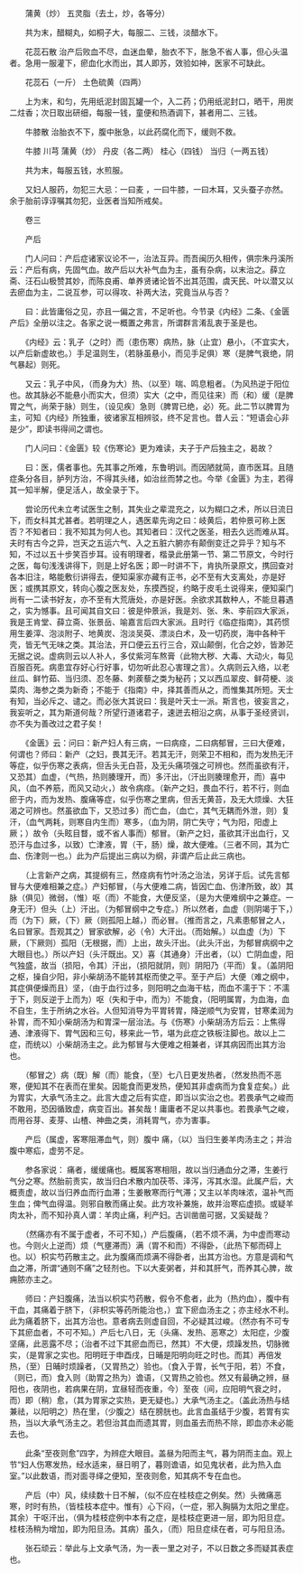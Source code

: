 <!-- { "loadSidebar": true } -->
　　蒲黄（炒） 五灵脂（去土，炒，各等分）

　　共为末，醋糊丸，如桐子大，每服二、三钱，淡醋水下。

　　花蕊石散 治产后败血不尽，血迷血晕，胎衣不下，胀急不省人事，但心头温者。急用一服灌下，瘀血化水而出，其人即苏，效验如神，医家不可缺此。

　　花蕊石（一斤） 土色硫黄（四两）

　　上为末，和匀，先用纸泥封固瓦罐一个，入二药；仍用纸泥封口，晒干，用炭 二炷香；次日取出研细，每服一钱，童便和热酒调下，甚者用二、三钱。

　　牛膝散 治胎衣不下，腹中胀急，以此药腐化而下，缓则不救。

　　牛膝 川芎 蒲黄（炒） 丹皮（各二两） 桂心（四钱） 当归（一两五钱）

　　共为末，每服五钱，水煎服。

　　又妇人服药，勿犯三大忌：一曰麦 ，一曰牛膝，一曰木耳，又头蚕子亦然。余于胎前谆谆嘱其勿犯，业医者当知所戒矣。

　　卷三

　　产后

　　门人问曰：产后症诸家议论不一，治法互异。而吾闽历久相传，俱宗朱丹溪所云：产后有病，先固气血。故产后以大补气血为主，虽有杂病，以末治之。薛立斋、汪石山极赞其妙，而陈良甫、单养贤诸论皆不出其范围，虞天民、叶以潜又以去瘀血为主，二说互参，可以得攻、补两大法，究竟当从与否？

　　曰：此皆庸俗之见，亦且一偏之言，不足听也。今节录《内经》二条、《金匮产后》全册以注之。各家之说一概置之弗言，所谓群言淆乱衷于圣是也。

　　《内经》云：乳子（之时）而（患伤寒）病热，脉（止宜）悬小，（不宜实大，以产后新虚故也。）手足温则生，（若脉虽悬小，而见手足俱）寒（是脾气衰绝，阴气暴起）则死。

　　又云：乳子中风，（而身为大）热、（以至）喘、鸣息粗者。（为风热逆于阳位也。故其脉必不能悬小而实大，但须）实大（之中，而见往来）而（和）缓（是脾胃之气，尚荣于脉）则生，（设见疾）急则（脾胃已绝，必）死。此二节以脾胃为主，可知《内经》所独重，彼诸家互相辨驳，终不足言也。昔人云：“短语会心非是少”，即读书得间之谓也。

　　门人问曰：《金匮》较《伤寒论》更为难读，夫子于产后独主之，曷故？

　　曰：医，儒者事也。先其事之所难，东鲁明训。而因陋就简，直市医耳。且随症条分各目，胪列方治，不得其头绪，如治丝而棼之也。今举《金匮》为主，若得其一知半解，便足活人，故全录于下。

　　尝论历代未立考试医生之制，其失业之辈混充之，以为糊口之术，所以日流日下，而女科其尤甚者。若明理之人，遇医辈先询之曰：岐黄后，若仲景可称上医否？不知者曰：我不知其为何人也。其知者曰：汉代之医圣，相去久远而难从耳。夫时有古今之异，岂天之五运六气、入之五脏六腑亦有颠倒变迁之异乎？知与不知，不过以五十步笑百步耳。设有明理者，楷录此册第一节、第二节原文，今时行之医，每句浅浅讲得下，则是上好名医；即一时讲不下，肯执所录原文，携回查对各本旧注，略能敷衍讲得去，便知渠家亦藏有正书，必不至有大支离处，亦是好医；或携其原文，转向心腹之医友处，东摸西捉，约略于皮毛土说得来，便知渠门尚有一二读书好友，亦不至有大荒唐处，亦是好医。余欲求其数种人，不能旦暮遇之，实为憾事。且可闻其自文曰：彼是仲景派，我是刘、张、朱、李前四大家派，我是王肯堂、薛立斋、张景岳、喻嘉言后四大家派。且时行《临症指南》，其药惯用生姜滓、泡淡附子、地黄炭、泡淡吴萸、漂淡白术，及一切药炭，海中各种干壳，皆无气无味之类。其治法，开口便云五行三合，双山颠倒，化合之妙，皆渺茫无据之说。虚病则云以人补人，多仗紫河车熬膏（此物大秽、大毒、大动火，每见百服百死。病患宜存好心行好事，切勿听此忍心害理之言）。久病则云入络，以老丝瓜、鲜竹茹、当归须、忍冬藤、刺蒺藜之类为秘药；又以西瓜翠皮、鲜荷梗、淡菜肉、海参之类为新奇；不能于《指南》中，择其善而从之，而惟集其所短。天士有知，当必斥之、谴之。而必张大其说曰：我是叶天士一派。斯言也，彼妄言之，我妄听之，其为斯道何哉？所望行道诸君子，速迸去相沿之病，从事于圣经贤训，亦不失为善改过之君子矣！

　　《金匮》云：问曰：新产妇人有三病，一曰病痉，二曰病郁冒，三曰大便难，何谓也？师曰：新产（之妇，畏其无汗。若其无汗，则荣卫不相和，而为发热无汗等症，似乎伤寒之表病，但舌头无白苔，及无头痛项强之可辨也。然而虽欲有汗，又恐其）血虚，（气热，热则腠理开，而）多汗出，（汗出则腠理愈开，而）喜中风，（血不养筋，而风又动火，）故令病痉。（新产之妇，畏血不行，若不行，则血瘀于内，而为发热、腹痛等症，似乎伤寒之里病，但舌无黄苔，及无大烦燥、大狂渴之可辨也。然虽欲血下，又恐过多）而亡血，（血亡，其气无耦而外泄，则）复汗，（血气两耗，则寒自内生而）寒多，（血为阴，阴亡失守；气为阳，阳虚上厥；）故令（头眩目瞀，或不省人事而）郁冒。（新产之妇，虽欲其汗出血行，又恐汗与血过多，以致）亡津液，胃（干，肠）燥，故大便难。（三者不同，其为亡血、伤津则一也。）此为产后提出三病以为纲，非谓产后止此三病也。

　　（上言新产之病，其提纲有三，然痉病有竹叶汤之治法，另详于后。试先言郁冒与大便难相兼之症。）产妇郁冒，（与大便难二病，皆因亡血、伤津所致，故）其脉（俱见）微弱，（惟）呕（而）不能食，大便反坚，（是为大便难纲中之兼症。一身无汗）但头（上）汗出。（为郁冒纲中之专症。）所以然者，血虚（则阴竭于下，）而（为下）厥，（下）厥（则孤阳上越，）而必冒。（推而言之，凡素患郁冒之人，名曰冒家。吾观其之）冒家欲解，必（令）大汗出。（而始解。）以血虚（为）下厥，（下厥则）孤阳（无根据，而）上出，故头汗出。（此头汗出，为郁冒病纲中之大眼目也。）所以产妇（头汗既出。又）喜（其通身）汗出者，（以）亡阴血虚，阳气独盛，故当（损阳，令其）汗出，（损阳就阴，则）阴阳乃（平而）复。（盖阴阳之枢，操自少阳，非小柴胡汤不能转其枢而使之平。至于产后）大便（难之纲中，其症俱便燥而且）坚，（由于血行过多，则阳明之血海干枯，而血不濡于下：不濡于下，则反逆于上而为）呕（失和于中，而为）不能食，（阳明属胃，为血海，血不自生，生于所纳之水谷。人但知消导为平胃转胃，降逆顺气为安胃，甘寒柔润为补胃，而不知小柴胡汤为和胃深一层治法。与《伤寒》小柴胡汤方后云：上焦得通、津液得下、胃气因和三句，移来此一节，堪为此症之铁板注脚也。故以上二症，而统以）小柴胡汤主之。此为郁冒与大便难之相兼者，详其病因而出其方治也。

　　（郁冒之）病（既）解（而）能食，（至）七八日更发热者，（然发热而不恶寒，便知其不在表而在里矣。因能食而更发热，便知其非虚病而为食复症矣。）此为胃实，大承气汤主之。此言大虚之后有实症，即当以实治之也。若畏承气之峻而不敢用，恐因循致虚，病变百出。甚矣哉！庸庸者不足以共事也。若畏承气之峻，而用谷芽、麦芽、山楂、神曲之类，消耗胃气，亦为害事。

　　产后（属虚，客寒阻滞血气，则）腹中 痛，（以）当归生姜羊肉汤主之；并治腹中寒疝，虚劳不足。

　　参各家说： 痛者，缓缓痛也。概属客寒相阻，故以当归通血分之滞，生姜行气分之寒。然胎前责实，故当归白术散内加茯苓、泽泻，泻其水湿。此属产后，大概责虚，故以当归养血而行血滞；生姜散寒而行气滞；又主以羊肉味浓，温补气而生血；俾气血得温。则邪自散而痛止矣。此方攻补兼施，故并治寒疝虚损。或疑羊肉太补，而不知孙真人谓：羊肉止痛，利产妇。古训凿凿可据，又奚疑哉？

　　（然痛亦有不属于虚者，不可不知，）产后腹痛，（若不烦不满，为中虚而寒动也。今则火上逆而）烦（气壅滞而）满（胃不和而）不得卧，（此热下郁而碍上也。以）枳实芍药散主之。此为腹痛而烦满不得卧者，出其方治也。方意是调和气血之滞，所谓“通则不痛”之轻剂也。下以大麦粥者，并和其肝气，而养其心脾，故痈脓亦主之。

　　师曰：产妇腹痛，法当以枳实芍药散，假令不愈者，此为（热灼血），腹中有干血，其痛着于脐下，（非枳实等药所能治也，）宜下瘀血汤主之；亦主经水不利。此为痛着脐下，出其方治也。意者病去则虚自回，不必疑其过峻。（然亦有不可专下其瘀血者，不可不知。）产后七八日，无（头痛、发热、恶寒之）太阳症，少腹坚痛，此恶露不尽；（治者不过下其瘀血而已，然其）不大便，烦躁发热，切脉微实，（是胃家之实也。阳明旺于申酉戌，日晡是阳明向旺之时也。而其）再倍发热，（至）日晡时烦躁者，（又胃热之）验也。（食入于胃，长气于阳，若）不食，（则已，而）食入则（助胃之热为）谵语，（又胃热之验也。然又有最确之辨，昼阳也，夜阴也，若病果在阴，宜昼轻而夜重，今）至夜（间，应阳明气衰之时，而）即（稍）愈，（其为胃家之实热，更无疑也。）大承气汤主之。（盖此汤热与结兼祛，以阳明之）热在里，（少腹之）结在膀胱也。此言血虽结于少腹，若胃有实热，当以大承气汤主之。若但治其血而遗其胃，则血虽去而热不除，即血亦未必能去也。

　　此条“至夜则愈”四字，为辨症大眼目。盖昼为阳而主气，暮为阴而主血。观上节“妇人伤寒发热，经水适来，昼日明了，暮则谵语，如见鬼状者，此为热入血室。”以此数语，而对面寻绎之便知，至夜则愈，知其病不专在血也。

　　产后（中）风，续续数十日不解，（似不应在桂枝症之例矣。然）头微痛恶寒，时时有热，（皆桂枝本症中。惟有）心下闷，（一症，邪入胸膈为太阳之里症。其余）干呕汗出，（俱为桂枝症例中本有之症，是桂枝症更进一层，即为阳旦症。桂枝汤稍为增加，即为阳旦汤。其病）虽久，（而）阳旦症续在者，可与阳旦汤。

　　张石顽云：举此与上文承气汤，为一表一里之对子，不以日数之多而疑其表症也。

